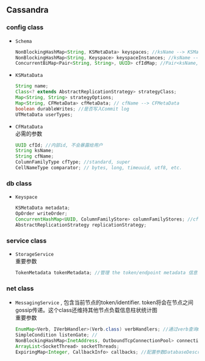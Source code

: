 ## Cassandra

### config class

* `Schema` <br/>
  ```java
  NonBlockingHashMap<String, KSMetaData> keyspaces; //ksName --> KSMataData
  NonBlockingHashMap<String, Keyspace> keyspaceInstances; //ksName --> Keyspace
  ConcurrentBiMap<Pair<String, String>, UUID> cfIdMap; //Pair<ksName, cfName> --> cfId
  ```

* `KSMataData` <br/>
  ```java
  String name;
  Class<? extends AbstractReplicationStrategy> strategyClass;
  Map<String, String> strategyOptions;
  Map<String, CFMetaData> cfMetaData; // cfName --> CFMetaData
  boolean durableWrites; //是否写入Commit log
  UTMetaData userTypes;
  ```

* `CFMataData` <br/>
  必需的参数
  ```java
  UUID cfId; //内部id, 不会暴露给用户
  String ksName;
  String cfName;
  ColumnFamilyType cfType; //standard, super
  CellNameType comparator; // bytes, long, timeuuid, utf8, etc.
  ```

### db class

* `Keyspace` <br/>
  ```java
  KSMetaData metadata;
  OpOrder writeOrder;
  ConcurrentHashMap<UUID, ColumnFamilyStore> columnFamilyStores; //cfId --> ColumnFamilyStore
  AbstractReplicationStrategy replicationStrategy;
  ```

### service class

* `StorageService` <br/>
  重要参数
  ```java
  TokenMetadata tokenMetadata; //管理 the token/endpoint metadata 信息 */
  ```

### net class

* `MessagingService` , 包含当前节点的token/identifier. token将会在节点之间gossip传递。这个class还维持其他节点负载信息柱状统计图<br/>
  重要参数
  ```java
  EnumMap<Verb, IVerbHandler>(Verb.class) verbHandlers; //通过verb查询messaging handlers
  SimpleCondition listenGate; //
  NonBlockingHashMap<InetAddress, OutboundTcpConnectionPool> connectionManagers;
  ArrayList<SocketThread> socketThreads;
  ExpiringMap<Integer, CallbackInfo> callbacks; //配置参数DatabaseDescriptor.getMinRpcTimeout
  ```
